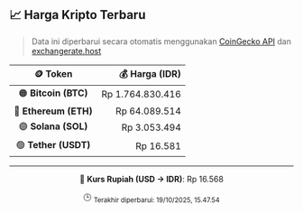 

<!-- HARGA_KRIPTO -->
## 📈 Harga Kripto Terbaru

> Data ini diperbarui secara otomatis menggunakan [CoinGecko API](https://www.coingecko.com/) dan [exchangerate.host](https://exchangerate.host/)

<div align="center">

| 🪙 Token | 💰 Harga (IDR) |
|:------:|---------------:|
| 🟠 **Bitcoin (BTC)**   | Rp 1.764.830.416 |
| 🔵 **Ethereum (ETH)**  | Rp 64.089.514 |
| 🟣 **Solana (SOL)**    | Rp 3.053.494 |
| 🟢 **Tether (USDT)**   | Rp 16.581 |

---

💱 **Kurs Rupiah (USD → IDR)**: Rp 16.568

🕒 <sub>Terakhir diperbarui: 19/10/2025, 15.47.54</sub>

</div>
<!-- /HARGA_KRIPTO -->